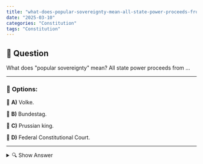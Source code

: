 ```yaml
---
title: "what-does-popular-sovereignty-mean-all-state-power-proceeds-from-"
date: "2025-03-10"
categories: "Constitution"
tags: "Constitution"
---
```


## 📌 **Question**

What does "popular sovereignty" mean? All state power proceeds from ...



---

### 📝 **Options:**

🔘 **A)** Volke.

🔘 **B)** Bundestag.

🔘 **C)** Prussian king.

🔘 **D)** Federal Constitutional Court.

---

<details>
  <summary>🔍 Show Answer</summary>

  <p>
💡  <b>Correct Answer:</b>  a
  </p>
  <p>
    📖<b>Explanation:</b>
    **Context:**  
Popular sovereignty is a central principle of democratic states, which states that all state power emanates from the people. This means that citizens have the highest power and legitimize the government and its decisions through elections and other democratic processes. In the German state system, this principle is anchored in the Basic Law and forms the basis for the democratic legitimacy of institutions such as the Bundestag.
  </p>
</details>
